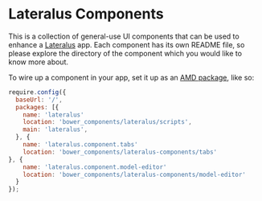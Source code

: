 # Lateralus Components

This is a collection of general-use UI components that can be used to enhance a [Lateralus](https://github.com/Jellyvision/lateralus) app.  Each component has its own README file, so please explore the directory of the component which you would like to know more about.

To wire up a component in your app, set it up as an [AMD package](http://requirejs.org/docs/api.html#packages), like so:


````javascript
require.config({
  baseUrl: '/',
  packages: [{
    name: 'lateralus'
    location: 'bower_components/lateralus/scripts',
    main: 'lateralus',
  }, {
    name: 'lateralus.component.tabs'
    location: 'bower_components/lateralus-components/tabs'
}, {
    name: 'lateralus.component.model-editor'
    location: 'bower_components/lateralus-components/model-editor'
  }
});

````